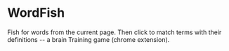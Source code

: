 # WordFish
Fish for words from the current page. Then click to match terms with their definitions -- a brain Training game (chrome extension).
